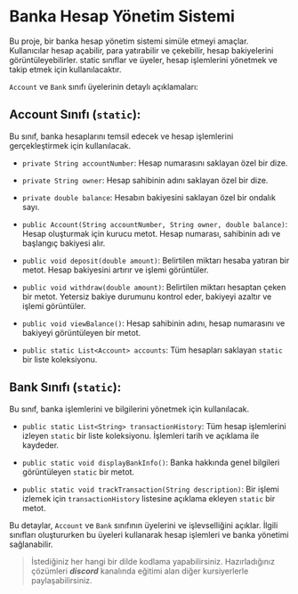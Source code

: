 # Banka Hesap Yönetim Sistemi

Bu proje, bir banka hesap yönetim sistemi simüle etmeyi amaçlar. Kullanıcılar hesap açabilir, para yatırabilir ve çekebilir, hesap bakiyelerini görüntüleyebilirler. static sınıflar ve üyeler, hesap işlemlerini yönetmek ve takip etmek için kullanılacaktır.
 
 `Account` ve `Bank` sınıfı üyelerinin detaylı açıklamaları:

## Account Sınıfı (`static`):

Bu sınıf, banka hesaplarını temsil edecek ve hesap işlemlerini gerçekleştirmek için kullanılacak.

- `private String accountNumber`: Hesap numarasını saklayan özel bir dize.
- `private String owner`: Hesap sahibinin adını saklayan özel bir dize.
- `private double balance`: Hesabın bakiyesini saklayan özel bir ondalık sayı.

- `public Account(String accountNumber, String owner, double balance)`: Hesap oluşturmak için kurucu metot. Hesap numarası, sahibinin adı ve başlangıç bakiyesi alır.

- `public void deposit(double amount)`: Belirtilen miktarı hesaba yatıran bir metot. Hesap bakiyesini artırır ve işlemi görüntüler.

- `public void withdraw(double amount)`: Belirtilen miktarı hesaptan çeken bir metot. Yetersiz bakiye durumunu kontrol eder, bakiyeyi azaltır ve işlemi görüntüler.

- `public void viewBalance()`: Hesap sahibinin adını, hesap numarasını ve bakiyeyi görüntüleyen bir metot.

- `public static List<Account> accounts`: Tüm hesapları saklayan `static` bir liste koleksiyonu.

## Bank Sınıfı (`static`):

Bu sınıf, banka işlemlerini ve bilgilerini yönetmek için kullanılacak.

- `public static List<String> transactionHistory`: Tüm hesap işlemlerini izleyen `static` bir liste koleksiyonu. İşlemleri tarih ve açıklama ile kaydeder.

- `public static void displayBankInfo()`: Banka hakkında genel bilgileri görüntüleyen `static` bir metot.

- `public static void trackTransaction(String description)`: Bir işlemi izlemek için `transactionHistory` listesine açıklama ekleyen `static` bir metot.

Bu detaylar, `Account` ve `Bank` sınıfının üyelerini ve işlevselliğini açıklar. İlgili sınıfları oluştururken bu üyeleri kullanarak hesap işlemleri ve banka yönetimi sağlanabilir.


> İstediğiniz her hangi bir dilde kodlama yapabilirsiniz. Hazırladığınız çözümleri ***discord*** kanalında eğitimi alan diğer kursiyerlerle paylaşabilirsiniz.